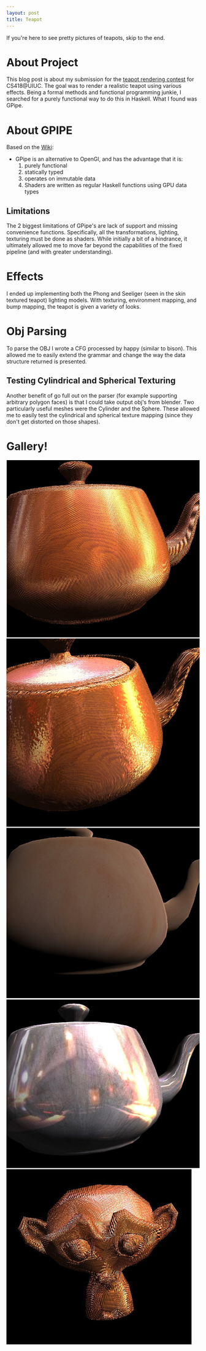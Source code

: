 ```yaml
---
layout: post
title: Teapot
---
```


If you're here to see pretty pictures of teapots, skip to the end.

# About Project #

This blog post is about my submission for the [teapot rendering contest](http://graphics.cs.illinois.edu/cs418/sp14/mp3) for CS418@UIUC.
The goal was to render a realistic teapot using various effects. Being a formal methods and functional programming junkie,
I searched for a purely functional way to do this in Haskell. What I found was GPipe.

# About GPIPE #

Based on the [Wiki](http://www.haskell.org/haskellwiki/GPipe):

- GPipe is an alternative to OpenGl, and has the advantage that it is:
    1. purely functional
    2. statically typed
    3. operates on immutable data
    4. Shaders are written as regular Haskell functions using GPU data types

## Limitations ##
The 2 biggest limitations of GPipe's are lack of support and missing convenience functions.
Specifically, all the transformations, lighting, texturing must be done as shaders. While initially a bit of a hindrance, it ultimately allowed me to move far beyond the capabilities of the fixed pipeline (and with greater understanding).

# Effects #
 I ended up implementing both the Phong and Seeliger (seen in the skin textured teapot) lighting models. With texturing, environment mapping, and bump mapping, the teapot is given a variety of looks.

# Obj Parsing #
To parse the OBJ I wrote a CFG processed by happy (similar to bison). This allowed me to easily extend the grammar and change the way the data structure returned is presented.
## Testing Cylindrical and Spherical Texturing ##
Another benefit of go full out on the parser (for example supporting arbitrary polygon faces) is that I could take output obj's from blender. Two particularly useful meshes were the Cylinder and the Sphere. These allowed me to easily test the cylindrical and spherical texture mapping (since they don't get distorted on those shapes).

# Gallery!
![](/images/teapot_bump1_wood.jpg)
![](/images/teapot_bump2_wood.jpg)
![](/images/teapot_skin.jpg)
![](/images/teapot_nobump_metal.jpg)
![](/images/monky_bump2_wood.jpg)
